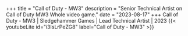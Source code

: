 +++
title = "Call of Duty - MW3"
description = "Senior Technical Artist on Call of Duty MW3 Whole video game."
date = "2023-08-17"
+++
Call of Duty - MW3 | Sledgehammer Games | Lead Technical Artist | 2023
{{< youtubeLite id="i3IsLrPeZG8" label="Call of Duty - MW3" >}}
